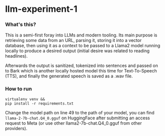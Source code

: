 # llm-experiment-1

### What's this?
This is a semi-first foray into LLMs and modern tooling. Its main purpose is retrieving some data from an URL, parsing it, storing it into a vector database, then using it as a context to be passed to a Llama2 model running locally to produce a desired output (initial desire was related to reading headlines).

Afterwards the output is sanitized, tokenized into sentences and passed on to Bark which is another locally hosted model this time for Text-To-Speech (TTS), and finally the generated speech is saved as a .wav file.

### How to run
```
virtualenv venv && 
pip install -r requirements.txt
```
Change the model path on line 49 to the path of your model, you can find `llama-2-7b-chat.Q4_0.gguf` on HuggingFace after submitting an access request to Meta (or use other llama2-7b-chat.Q4_0.gguf from other providers).